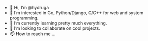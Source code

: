 - 👋 Hi, I’m @hydruga
- 👀 I’m interested in Go, Python/Django, C/C++ for web and system programming.
- 🌱 I’m currently learning pretty much everything. 
- 💞️ I’m looking to collaborate on cool projects.
- 📫 How to reach me ...

<!---
hydruga/hydruga is a ✨ special ✨ repository because its `README.md` (this file) appears on your GitHub profile.
You can click the Preview link to take a look at your changes.
--->
